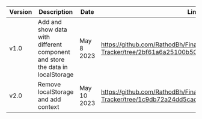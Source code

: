 
| Version | Description | Date | Link |
|-------|------------------------------------|---------|----------|
| v1.0 | Add and show data with different component and store the data in localStorage | May 8 2023 | https://github.com/RathodBh/Finance-Tracker/tree/2bf61a6a25100b50f0a9a9f4f2c33dba4ed57222 |
|v2.0|Remove localStorage and add context | May 10 2023 | https://github.com/RathodBh/Finance-Tracker/tree/1c9db72a24dd5cad3c65de20965a65a3e3df977c |
